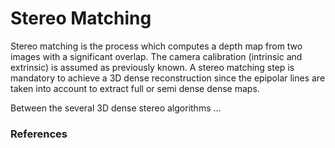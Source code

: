 # Stereo Matching

Stereo matching is the process which computes a depth map from two images with a significant overlap. The camera calibration (intrinsic and extrinsic) is assumed as previously known. A stereo matching step is mandatory to achieve a 3D dense reconstruction since the epipolar lines are taken into account to extract full or semi dense dense maps.

Between the several 3D dense stereo algorithms ...

### References
